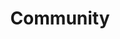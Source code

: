 ---
layout: community
title: Community
description: Join the open source Haystack community.
header: dark
footer: dark
aliases: [/community/join]

# Hero
hero:
  headline: Join the Haystack Community
  text: Haystack is fully open source. Our community is made up of NLP researchers, enthusiasts, engineers and people who are interested in semantic search. Join us!

  # Discord / newsletter
  community:
    discord:
      title: Join our community
      icon: /images/icons/discord.svg
      buttons:
        - buttonText: Join Discord
          url: https://discord.com/invite/VBpFzsgRVF
    newsletter:
      title: Sign up to future newsletters
      icon: /images/icons/email.svg
      inputPlaceholder: Email address..
      buttonText: Submit
  
  # Social links
  socials:

    - title: Hugging Face
      url: https://huggingface.co/deepset
      icon: /images/icons/hugging-face.png

    - title: Twitter
      url: https://twitter.com/deepset_ai
      icon: /images/icons/twitter.svg

    - title: LinkedIn
      url: https://www.linkedin.com/company/deepset-ai
      icon: /images/icons/linkedin.svg

    - title: Youtube
      url: https://www.youtube.com/channel/UC5dfn9m310oyt-cbeegfvZw
      icon: /images/icons/youtube.svg

  # Most active / new contributors
  communityText: Most Active Community Members
  contributorsText: New Contributors on GitHub

  # Github section enabled/disabled
  github:
    title: Start exploring Haystack!
    buttons:
      - buttonText: Check on Github
        url: https://github.com/deepset-ai/haystack
    icon: /images/icons/github.svg
    contributors:
      title: Most active contributors

# Upcoming events
eventsSection:
  title: Upcoming Events
  events:
    - title: Enabling NLP for Enterprise Applications
      description: In this webinar, Milos Rusic will share key concepts of building NLP-driven products, highlight the necessary areas of focus, and explain how to lower the barrier to modern enterprise NLP. 
      date: 9th Nov 2022
      time: "17:00 CET"
      location: Online 
      image: /images/webinar.png
      url: https://landing.deepset.ai/enabling-nlp-for-enterprise-2211?utm_campaign=2211_Webinar_Enabling%20NLP%20for%20Enterprise%20Applications&utm_source=referral&utm_medium=hsh
      buttonText: Register
#     - title: Test Event 2
#       description: Lorem ipsum dolor sit amet consectetur, adipisicing elit. Minima quidem accusamus facilis, nobis officiis accusantium!
#       date: 6th Dec 2022
#       time: "13:00 GMT"
#       location: Online
#       image: /images/card-placeholder-2.jpg
#       url: /
#       buttonText: Join Event

# Open NLP Meetup section
meetupSection:
  title: The Open NLP Meetup
  text: The Open NLP Group is more than just high-quality talks from industry and research perspectives. It’s also the place to meet other NLP enthusiasts and to discuss and share ideas on how to integrate NLP techniques into your applications. We get together every three months and we welcome people from all kinds of backgrounds to join.
  buttonText: Join Meetup
  url: /
  videos:
    - rO88zjicRWI
    - r3oeEWUYZ5A
    - 7Qix5oFbwDM

---